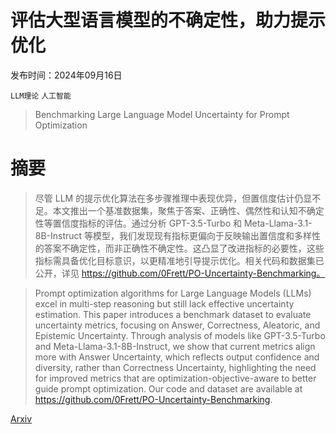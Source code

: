 # 评估大型语言模型的不确定性，助力提示优化

发布时间：2024年09月16日

`LLM理论` `人工智能`

> Benchmarking Large Language Model Uncertainty for Prompt Optimization

# 摘要

> 尽管 LLM 的提示优化算法在多步骤推理中表现优异，但置信度估计仍显不足。本文推出一个基准数据集，聚焦于答案、正确性、偶然性和认知不确定性等置信度指标的评估。通过分析 GPT-3.5-Turbo 和 Meta-Llama-3.1-8B-Instruct 等模型，我们发现现有指标更偏向于反映输出置信度和多样性的答案不确定性，而非正确性不确定性。这凸显了改进指标的必要性，这些指标需具备优化目标意识，以更精准地引导提示优化。相关代码和数据集已公开，详见 https://github.com/0Frett/PO-Uncertainty-Benchmarking。

> Prompt optimization algorithms for Large Language Models (LLMs) excel in multi-step reasoning but still lack effective uncertainty estimation. This paper introduces a benchmark dataset to evaluate uncertainty metrics, focusing on Answer, Correctness, Aleatoric, and Epistemic Uncertainty. Through analysis of models like GPT-3.5-Turbo and Meta-Llama-3.1-8B-Instruct, we show that current metrics align more with Answer Uncertainty, which reflects output confidence and diversity, rather than Correctness Uncertainty, highlighting the need for improved metrics that are optimization-objective-aware to better guide prompt optimization. Our code and dataset are available at https://github.com/0Frett/PO-Uncertainty-Benchmarking.

[Arxiv](https://arxiv.org/abs/2409.10044)